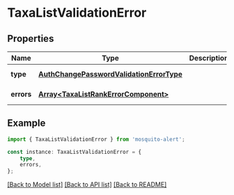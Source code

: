 # TaxaListValidationError


## Properties

Name | Type | Description | Notes
------------ | ------------- | ------------- | -------------
**type** | [**AuthChangePasswordValidationErrorType**](AuthChangePasswordValidationErrorType.md) |  | [default to undefined]
**errors** | [**Array&lt;TaxaListRankErrorComponent&gt;**](TaxaListRankErrorComponent.md) |  | [default to undefined]

## Example

```typescript
import { TaxaListValidationError } from 'mosquito-alert';

const instance: TaxaListValidationError = {
    type,
    errors,
};
```

[[Back to Model list]](../README.md#documentation-for-models) [[Back to API list]](../README.md#documentation-for-api-endpoints) [[Back to README]](../README.md)
